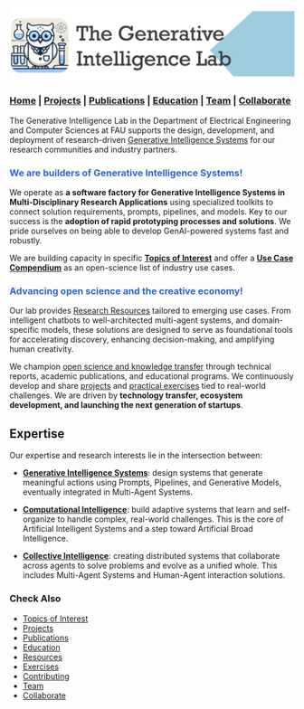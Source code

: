 ![GenI-Lab Banner](./images/genilab-banner.png)

### [Home](./index.md) | [Projects](./projects.md) | [Publications](./knowledge.md) | [Education](./knowledge.md#education) | [Team](./people.html) | [Collaborate](./collaborate.md)



The Generative Intelligence Lab in the Department of Electrical Engineering and Computer Sciences at FAU supports the design, development, and deployment of research-driven [Generative Intelligence Systems](https://medium.com/generative-intelligence-lab/generative-intelligence-systems-concepts-and-research-opportunities-0740b1b5c7eb) for our research communities and industry partners.

<h3 style="color:#2B65CF">We are builders of Generative Intelligence Systems!</h3>

We operate as **a software factory for Generative Intelligence Systems in Multi-Disciplinary Research Applications** using specialized toolkits to connect solution requirements, prompts, pipelines, and models. Key to our success is the **adoption of rapid prototyping processes and solutions**. We pride ourselves on being able to develop GenAI-powered systems fast and robustly. 

We are building capacity in specific [**Topics of Interest**](./projects.md#topics-of-interest) and offer a [**Use Case Compendium**](https://docs.google.com/spreadsheets/d/1Ge2chxRrBjILHkZthtzymqAbs3TkwrGiMMge23zC8jA/edit?usp=sharing) as an open-science list of industry use cases.

<h3 style="color:#2B65CF">Advancing open science and the creative economy!</h3>

Our lab provides [Research Resources](./projects.md#resources) tailored to emerging use cases. From intelligent chatbots to well-architected multi-agent systems, and domain-specific models, these solutions are designed to serve as foundational tools for accelerating discovery, enhancing decision-making, and amplifying human creativity.

We champion [open science and knowledge transfer](./knowledge.md) through technical reports, academic publications, and educational programs. We continuously develop and share [projects](./projects.md) and [practical exercises](./exercises.md) tied to real-world challenges. We are driven by **technology transfer, ecosystem development, and launching the next generation of startups**.

## Expertise

Our expertise and research interests lie in the intersection between:

* [**Generative Intelligence Systems**](https://medium.com/generative-intelligence-lab/generative-intelligence-systems-concepts-and-research-opportunities-0740b1b5c7eb): design systems that generate meaningful actions using Prompts, Pipelines, and Generative Models, eventually integrated in Multi-Agent Systems.

* [**Computational Intelligence**](https://medium.com/generative-intelligence-lab/computational-intelligence-concepts-and-research-opportunities-c32d4a65eddb): build adaptive systems that learn and self-organize to handle complex, real-world challenges. This is the core of Artificial Intelligent Systems and a step toward Artificial Broad Intelligence.

* [**Collective Intelligence**](https://medium.com/generative-intelligence-lab/collective-intelligence-concepts-and-research-opportunities-6130ef044114): creating distributed systems that collaborate across agents to solve problems and evolve as a unified whole. This includes Multi-Agent Systems and Human-Agent interaction solutions.

### Check Also

* [Topics of Interest](./projects.md#topics-of-interest)
* [Projects](./projects.md)
* [Publications](./knowledge.md#publications)
* [Education](./knowledge.md#education)
* [Resources](./projects.md#resources)
* [Exercises](./exercises.md)
* [Contributing](./contribute.md)
* [Team](./people.html)
* [Collaborate](./collaborate.md)


 


